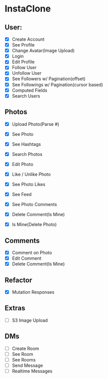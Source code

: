 # InstaClone

## User:

- [x] Create Account
- [x] See Profile
- [x] Change Avatar(Image Upload)
- [x] Login
- [x] Edit Profile
- [x] Follow User
- [x] Unfollow User
- [x] See Followers w/ Pagination(offset)
- [x] See Followings w/ Pagination(cursor based)
- [x] Computed Fields
- [x] Search Users

## Photos

- [x] Upload Photo(Parse #)
- [x] See Photo
- [x] See Hashtags
- [x] Search Photos
- [x] Edit Photo
- [x] Like / Unlike Photo
- [x] See Photo Likes
- [x] See Feed
- [x] See Photo Comments
- [x] Delete Comment(Is Mine)
- [x] Is Mine(Delete Photo)


## Comments

- [x] Comment on Photo
- [x] Edit Comment
- [x] Delete Comment(Is Mine)

## Refactor

- [x] Mutation Responses

## Extras

- [ ] S3 Image Upload

## DMs

- [ ] Create Room
- [ ] See Room
- [ ] See Rooms
- [ ] Send Message
- [ ] Realtime Messages